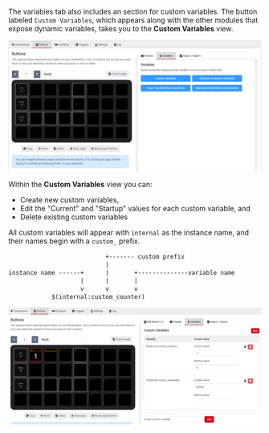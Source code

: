 The variables tab also includes an section for custom variables. The button labeled `Custom Variables`, which appears along with the other modules that expose dynamic variables, takes you to the **Custom Variables** view.

![Custom Variables Button](images/custom-variables-1.png?raw=true 'Custom Variables Button')

Within the **Custom Variables** view you can:

- Create new custom variables,
- Edit the "Current" and "Startup" values for each custom variable, and
- Delete existing custom variables

All custom variables will appear with `internal` as the instance name, and their names begin with a `custom_` prefix.

```
                           +------- custom prefix
                           |
instance name ------+      |       +--------------variable name
                    |      |       |
                    v      v       v
            $(internal:custom_counter)
```

![Custom Variables View](images/custom-variables-2.png?raw=true 'Custom Variables View')
